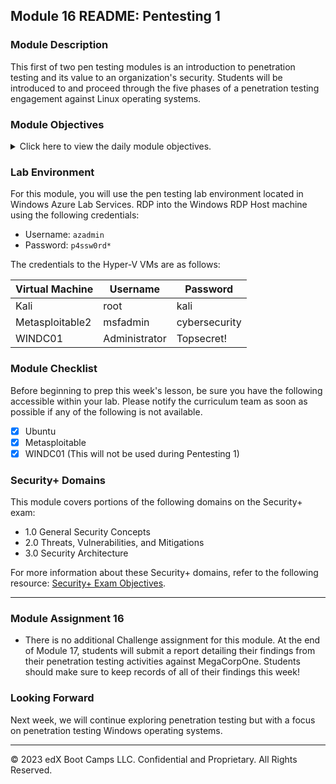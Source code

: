 ## Module 16 README: Pentesting 1

### Module Description

This first of two pen testing modules is an introduction to penetration testing and its value to an organization's security. Students will be introduced to and proceed through the five phases of a penetration testing engagement against Linux operating systems.


### Module Objectives 

<details>
    <summary>Click here to view the daily module objectives.</summary>

  <br>

- **Day 1:** Introduction to Pen Testing and OSINT
  - Understand the role of a pen tester in assessing a business's security.
  - Collect domain information by using OSINT techniques and tools like Google dorking, Shodan, and certificate transparency.
  - Use Shodan and Recon-ng to discover domain server information.

    
- **Day 2:** Initial Access and Internal Recon
  - Understand how initial access fits into the MITRE matrix.
  - Recognize phishing emails and understand why attackers so commonly use them in order to obtain initial access.
  - Perform advanced Nmap scans with NSE scripts.
  - Exploit a machine with a Python script.


- **Day 3:** Exploring Exploitation
  - Understand what command and control (C2) is and how it fits into a penetration tester's toolkit.
  - Use Metasploit to automate exploitation activities.
  - Explain what privilege escalation is and how it fits into the attack cycle.
  - Perform basic privilege escalation tasks.
    
    
- **Day 4:** Post Exploitation and Reporting
  - Describe the common tasks that are included in privileged post exploitation.
  - Perform post-exploitation tasks, such as gathering password hashes.
  - Explain how password crackers work and perform password cracking.
  - Understand the importance of reporting and fill out a strong report.


</details>


### Lab Environment

For this module, you will use the pen testing lab environment located in Windows Azure Lab Services. RDP into the Windows RDP Host machine using the following credentials:

  - Username: `azadmin`
  - Password: `p4ssw0rd*`

The credentials to the Hyper-V VMs are as follows:

| Virtual Machine | Username | Password |
|-----------------|----------|----------|
| Kali            |root|kali|
| Metasploitable2 |msfadmin|cybersecurity|
| WINDC01 | Administrator|Topsecret!


### Module Checklist

Before beginning to prep this week's lesson, be sure you have the following accessible within your lab.  Please notify the curriculum team as soon as possible if any of the following is not available.

- [x] Ubuntu
- [x] Metasploitable 
- [x] WINDC01 (This will not be used during Pentesting 1)

### Security+ Domains

This module covers portions of the following domains on the Security+ exam:

- 1.0 General Security Concepts 
- 2.0 Threats, Vulnerabilities, and Mitigations
- 3.0 Security Architecture

For more information about these Security+ domains, refer to the following resource: [Security+ Exam Objectives](https://assets.ctfassets.net/82ripq7fjls2/6TYWUym0Nudqa8nGEnegjG/0f9b974d3b1837fe85ab8e6553f4d623/CompTIA-Security-Plus-SY0-701-Exam-Objectives.pdf).


---
### Module Assignment 16

- There is no additional Challenge assignment for this module. At the end of Module 17, students will submit a report detailing their findings from their penetration testing activities against MegaCorpOne.  Students should make sure to keep records of all of their findings this week!


### Looking Forward 

Next week, we will continue exploring penetration testing but with a focus on penetration testing Windows operating systems.



---


© 2023 edX Boot Camps LLC. Confidential and Proprietary. All Rights Reserved.    
